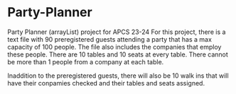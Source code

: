 # Party-Planner
Party Planner (arrayList) project for APCS 23-24
For this project, there is a text file with 90 preregistered guests attending a party that has a max capacity of 100 people. The file also includes the companies that employ these people. There are 10 tables and 10 seats at every table. There cannot be more than 1 people from a company at each table. 

Inaddition to the preregistered guests, there will also be 10 walk ins that will have their conpamies checked and their tables and seats assigned. 
